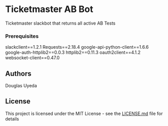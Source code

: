 # Ticketmaster AB Bot
Ticketmaster slackbot that returns all active AB Tests


### Prerequisites
slackclient==1.2.1
Requests==2.18.4
google-api-python-client==1.6.6
google-auth-httplib2==0.0.3
httplib2==0.11.3
oauth2client==4.1.2
websocket-client==0.47.0

## Authors
Douglas Uyeda

## License
This project is licensed under the MIT License - see the [LICENSE.md](LICENSE.md) file for details
